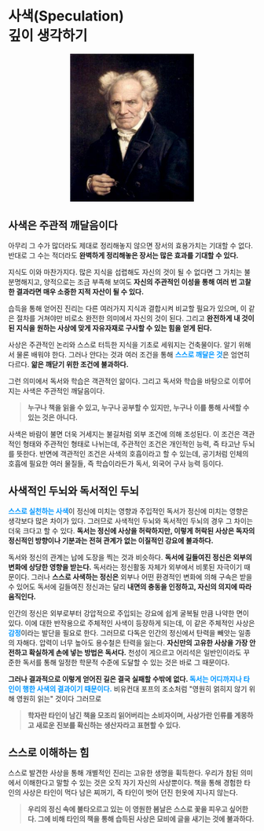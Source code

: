 # 사색(Speculation) <br/> 깊이 생각하기

<p align="center">
  <img width="50%" src="./Schopenhauer.jpg">
</p>

## 사색은 주관적 깨달음이다

아무리 그 수가 많더라도 제대로 정리해놓지 않으면 장서의 효용가치는 기대할 수 없다. 반대로 그 수는 적더라도 **완벽하게 정리해놓은 장서는 많은 효과를 기대할 수 있다.**

지식도 이와 마찬가지다. 많은 지식을 섭렵해도 자신의 것이 될 수 없다면 그 가치는 불분명해지고, 양적으로는 조금 부족해 보여도 **자신의 주관적인 이성을 통해 여러 번 고찰한 결과라면 매우 소중한 지적 자산이 될 수 있다.**

습득을 통해 얻어진 진리는 다른 여러가지 지식과 결합시켜 비교할 필요가 있으며, 이 같은 절차를 거쳐야만 비로소 완전한 의미에서 자신의 것이 된다. 그리고 **완전하게 내 것이 된 지식을 원하는 사상에 맞게 자유자재로 구사할 수 있는 힘을 얻게 된다.**

사상은 주관적인 논리와 스스로 터득한 지식을 기초로 세워지는 건축물이다. 알기 위해서 물론 배워야 한다. 그러나 안다는 것과 여러 조건을 통해 <span style="color:#0096FF">**스스로 깨달은 것**</span>은 엄연히 다르다. **앎은 깨닫기 위한 조건에 불과하다.**

그런 의미에서 독서와 학습은 객관적인 앎이다. 그리고 독서와 학습을 바탕으로 이루어지는 사색은 주관적인 깨달음이다.

> **누구나 책을 읽을 수 있고, 누구나 공부할 수 있지만, 누구나 이를 통해 사색할 수 있는 것은 아니다.**

사색은 바람이 불면 더욱 거세지는 불길처럼 외부 조건에 의해 조성된다. 이 조건은 객관적인 형태와 주관적인 형태로 나뉘는데, 주관적인 조건은 개인적인 능력, 즉 타고난 두뇌를 뜻한다. 반면에 객관적인 조건은 사색의 호흡이라고 할 수 있는데, 공기처럼 인체의 호흡에 필요한 여러 물질들, 즉 학습이라든가 독서, 외국어 구사 능력 등이다.

## 사색적인 두뇌와 독서적인 두뇌

<span style="color:#0096FF">**스스로 실천하는 사색**</span>이 정신에 미치는 영향과 주입적인 독서가 정신에 미치는 영향은 생각보다 많은 차이가 있다. 그러므로 사색적인 두뇌와 독서적인 두뇌의 경우 그 차이는 더욱 크다고 할 수 있다. **독서는 정신에 사상을 허락하지만, 이렇게 허락된 사상은 독자의 정신적인 방향이나 기분과는 전혀 관계가 없는 이질적인 강요에 불과하다.**

독서와 정신의 관계는 납에 도장을 찍는 것과 비슷하다. **독서에 길들여진 정신은 외부의 변화에 상당한 영향을 받는다.** 독서라는 정신활동 자체가 외부에서 비롯된 자극이기 때문이다. 그러나 **스스로 사색하는 정신은** 외부나 어떤 환경적인 변화에 의해 구속은 받을 수 있어도 독서에 길들여진 정신과는 달리 **내면의 충동을 인정하고, 자신의 의지에 따라 움직인다.**

인간의 정신은 외부로부터 강압적으로 주입되는 강요에 쉽게 굴복될 만큼 나약한 면이 있다. 이에 대한 반작용으로 주체적인 사색이 등장하게 되는데, 이 같은 주체적인 사상은 <span style="color:#0096FF">**감정**</span>이라는 발단을 필요로 한다. 그러므로 다독은 인간의 정신에서 탄력을 빼앗는 일종의 자해다. 압력이 너무 높아도 용수철은 탄력을 잃는다. **자신만의 고유한 사상을 가장 안전하고 확실하게 손에 넣는 방법은 독서다.** 천성이 게으르고 어리석은 일반인이라도 꾸준한 독서를 통해 일정한 학문적 수준에 도달할 수 있는 것은 바로 그 때문이다.

**그러나 결과적으로 이렇게 얻어진 길은 결국 실패할 수밖에 없다. <span style="color:#0096FF">독서는 어디까지나 타인이 행한 사색의 결과이기 때문이다.</span>** 비유컨대 포프의 조소처럼 "영원히 얽히지 않기 위해 영원히 읽는" 것이다 그러므로

> **학자란 타인이 남긴 책을 모조리 읽어버리는 소비자이며, 사상가란 인류를 계몽하고 새로운 진보를 확신하는 생산자라고 표현할 수 있다.**

## 스스로 이해하는 힘

스스로 발견한 사상을 통해 개별적인 진리는 고유한 생명을 휙득한다. 우리가 참된 의미에서 이해한다고 말할 수 있는 것은 오직 자기 자신의 사상뿐이다. 책을 통해 경험한 타인의 사상은 타인이 먹다 남은 찌꺼기, 즉 타인이 벗어 던진 헌옷에 지나지 않는다.

> **우리의 정신 속에 불타오르고 있는 이 영원한 봄날은 스스로 꽃을 피우고 싶어한다. 그에 비해 타인의 책을 통해 습득된 사상은 묘비에 글을 새기는 것에 불과하다.**
